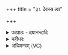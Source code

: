 +++
title = "३८ देवस्य त्वा"

+++
<details><summary>पदपाठः - दयानन्दादि</summary>

दे॒वस्य॑। त्वा॒। स॒वि॒तुः। प्र॒स॒व इति॑ प्रऽस॒वे। अ॒श्विनोः॑। बा॒हुभ्या॒मिति॑ बा॒हुऽभ्या॑म्। पू॒ष्णः। हस्ता॑भ्याम्। उ॒पा॒ꣳशोरित्यु॑पऽअ॒ꣳशोः। वी॒र्येण। जु॒हो॒मि॒। ह॒तम्। रक्षः॑। स्वाहा॑। रक्ष॑साम्। त्वा॒। व॒धाय॑। अव॑धिष्म। रक्षः॑। अव॑धिष्म। अ॒मुम्। अ॒सौ। ह॒तः। ३८।
</details>

<details><summary>महीधरः</summary>

म० 'देवस्य त्वेति जुहोतीति' ( का० १५ । २ । ६) प्रागुदग्वा गत्वा गृहीतमुल्मुकं संस्थाप्य स्रुवेणापामार्गतण्डुलान्जुहुयात् । देवस्य त्वा व्याख्यातम् । उपांशोः त्रीणि यजूंषि रक्षोघ्नदेवत्यानि । उपांशुर्नाम प्रथमो ग्रहस्तस्य वीर्येण सामर्थ्यनाहं जुहोमि । अतएव रक्षो राक्षसजातिर्हतं निहतम्' स्वाहा सुहतं हविरस्तु । 'रक्षसां त्वेति स्रुवमस्यति तां दिशं यस्यां जुहोतीति' ( का० १५ । २ । ७) यस्यां दिशि होमं कुर्यात्तां दिशं प्रति स्रुवं प्रक्षिपेत् । रक्षसां राक्षसानां वधाय नाशार्थ त्वा त्वां प्रास्यामीति शेषः । 'अवधिष्म इत्यायन्त्यनपेक्षमिति' (का० १५ । २ । ७)। अध्वर्य्वादयः पश्चादनवलोकयन्तो देवयजनं प्रत्यागच्छन्ति । रक्षो राक्षसजातिं वयमवधिष्म हतवन्तः। जातावेकवचनम् । अमुमिति शत्रुनामग्रहणम् असाविति च । अमुं देवदत्तं वयमवधिष्म असौ देवदत्तो हतो मारितोऽस्माभिः ॥ ३८॥  
एकोनचत्वारिंशी।
</details>

<details><summary>अधिमन्त्रम् (VC)</summary>

- रक्षोघ्नो देवता
- देवावत ऋषिः
- भुरिग् ब्राह्मी बृहती
- मध्यमः
</details>
